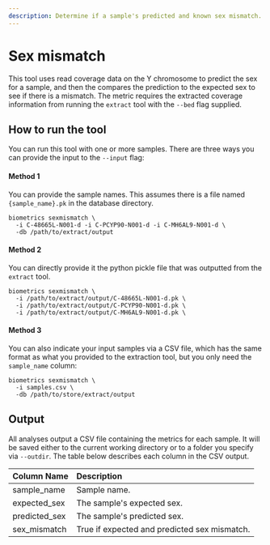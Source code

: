 ```yaml
---
description: Determine if a sample's predicted and known sex mismatch.
---
```


# Sex mismatch

This tool uses read coverage data on the Y chromosome to predict the sex for a sample, and then the compares the prediction to the expected sex to see if there is a mismatch. The metric requires the extracted coverage information from running the `extract` tool with the `--bed` flag supplied.

## How to run the tool

You can run this tool with one or more samples. There are three ways you can provide the input to the `--input` flag:

#### Method 1

You can provide the sample names. This assumes there is a file named `{sample_name}.pk` in the database directory.

```text
biometrics sexmismatch \
  -i C-48665L-N001-d -i C-PCYP90-N001-d -i C-MH6AL9-N001-d \
  -db /path/to/extract/output
```

#### Method 2
You can directly provide it the python pickle file that was outputted from the `extract` tool.

```text
biometrics sexmismatch \
  -i /path/to/extract/output/C-48665L-N001-d.pk \
  -i /path/to/extract/output/C-PCYP90-N001-d.pk \
  -i /path/to/extract/output/C-MH6AL9-N001-d.pk \
```

#### Method 3
You can also indicate your input samples via a CSV file, which has the same format as what you provided to the extraction tool, but you only need the `sample_name` column:

```text
biometrics sexmismatch \
  -i samples.csv \
  -db /path/to/store/extract/output
```

## Output

All analyses output a CSV file containing the metrics for each sample. It will be saved either to the current working directory or to a folder you specify via `--outdir`. The table below describes each column in the CSV output.

| Column Name | Description |
| :--- | :--- |
| sample\_name | Sample name. |
| expected\_sex | The sample's expected sex. |
| predicted\_sex | The sample's predicted sex. |
| sex\_mismatch | True if expected and predicted sex mismatch. |
